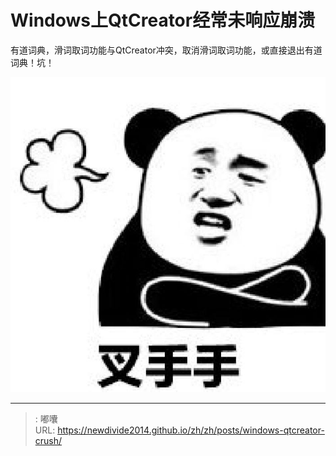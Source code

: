 # Windows上QtCreator经常未响应崩溃

有道词典，滑词取词功能与QtCreator冲突，取消滑词取词功能，或直接退出有道词典！坑！

![无奈](/images/posts/qtcreator-crush.jpeg)

---

> : 嘟囔  
> URL: https://newdivide2014.github.io/zh/zh/posts/windows-qtcreator-crush/  

